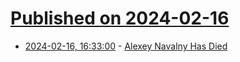 # [Published on 2024-02-16](index.md)

* [2024-02-16, 16:33:00](https://soylentnews.org/politics/article.pl?sid=24/02/16/1615214&from=rss) - [Alexey Navalny Has Died](https://soylentnews.org/politics/article.pl?sid=24/02/16/1615214&from=rss)
